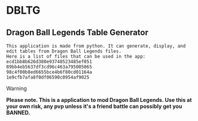 # DBLTG
## Dragon Ball Legends Table Generator

```
This application is made from python. It can generate, display, and edit tables from Dragon Ball Legends files.
Here is a list of files that can be used in the app:
ecd1bb8b626d380e93748523485ef051
89bb4eb5637df3cd96c463a795005065
98c4f00b8ed6655bce4b6f80cd01164a
1e9cfb7afa8f0df06590c0954af9025
```

> [!WARNING]
> **Please note. This is a application to mod Dragon Ball Legends. Use this at your own risk, any pvp unless it's a friend battle can possibly get you BANNED.**
